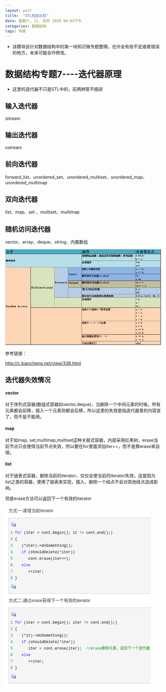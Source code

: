 ```yaml
---
layout: post
title:  "STL性能比较"
data: 星期六, 11. 四月 2020 04:03下午 
categories: 数据结构
tags: 专题
---
```

* 该模块会针对数据结构中的某一块知识做专题整理，也许会有些不足或者错误的地方，未来可能会作修改。

#  数据结构专题7----迭代器原理

* 这里的迭代器不只是STL中的，前两种暂不细讲

## 输入迭代器
istream

## 输出迭代器
ostream

## 前向迭代器

forward_list、unordered_set、unordered_multiset、unordered_map、unordered_multimap

## 双向迭代器

list、map、set 、multiset、multimap

## 随机访问迭代器

vector、array、deque、string、内置数组


![](https://github.com/LLLibra/LLLibra.github.io/raw/master/_posts/imgs/20200411-225441.png)

参考链接：

http://c.biancheng.net/view/338.html


## 迭代器失效情况
#### vector
对于序列式容器(数组式容器如vector,deque)，当删除一个中间元素的时候，所有元素都会前移，插入一个元素则都会后移，所以这里的失效是指迭代器里的内容变了，而不是不能用。

#### map
对于如map, set,multimap,multiset这种关联式容器，内部采用红黑树，erase当前节点只会使得当前节点失效，所以要在for里面添加iter++，而不是靠erase来自增。

#### list
对于链表式容器，删除当前的iterator，仅仅会使当前的iterator失效，这是因为list之类的容器，使用了链表来实现，插入、删除一个结点不会对其他结点造成影响。

但是erase方法可以返回下一个有效的iterator

![](https://github.com/LLLibra/LLLibra.github.io/raw/master/_posts/imgs/20200416-102644.png)

